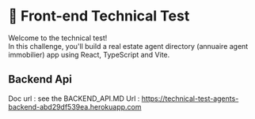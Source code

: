 # 🧪 Front-end Technical Test

Welcome to the technical test!  
In this challenge, you'll build a real estate agent directory (annuaire agent immobilier) app using React, TypeScript and Vite.

## Backend Api

Doc url : see the BACKEND_API.MD
Url : https://technical-test-agents-backend-abd29df539ea.herokuapp.com
